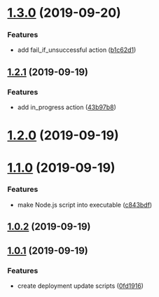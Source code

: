 # [1.3.0](https://github.com/bwyap/github-deploy-status/compare/v1.2.1...v1.3.0) (2019-09-20)


### Features

* add fail_if_unsuccessful action ([b1c62d1](https://github.com/bwyap/github-deploy-status/commit/b1c62d1))



## [1.2.1](https://github.com/bwyap/github-deploy-status/compare/v1.2.0...v1.2.1) (2019-09-19)


### Features

* add in_progress action ([43b97b8](https://github.com/bwyap/github-deploy-status/commit/43b97b8))



# [1.2.0](https://github.com/bwyap/github-deploy-status/compare/v1.1.0...v1.2.0) (2019-09-19)



# [1.1.0](https://github.com/bwyap/github-deploy-status/compare/v1.0.2...v1.1.0) (2019-09-19)


### Features

* make Node.js script into executable ([c843bdf](https://github.com/bwyap/github-deploy-status/commit/c843bdf))



## [1.0.2](https://github.com/bwyap/github-deploy-status/compare/v1.0.1...v1.0.2) (2019-09-19)



## [1.0.1](https://github.com/bwyap/github-deploy-status/compare/0fd1916...v1.0.1) (2019-09-19)


### Features

* create deployment update scripts ([0fd1916](https://github.com/bwyap/github-deploy-status/commit/0fd1916))



